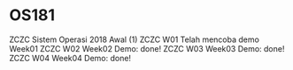 # OS181
ZCZC Sistem Operasi 2018 Awal (1)
ZCZC W01 Telah mencoba demo Week01
ZCZC W02 Week02 Demo: done!
ZCZC W03 Week03 Demo: done!
ZCZC W04 Week04 Demo: done!
